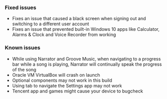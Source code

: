 ### Fixed issues
- Fixes an issue that caused a black screen when signing out and switching to a different user account
- Fixes an issue that prevented built-in Windows 10 apps like Calculator, Alarms & Clock and Voice Recorder from working

### Known issues
- While using Narrator and Groove Music, when navigating to a progress bar while a song is playing, Narrator will continually speak the progress of the song
- Oracle VM VirtualBox will crash on launch
- Optional components may not work in this build
- Using tab to navigate the Settings app may not work
- Tencent app and games might cause your device to bugcheck